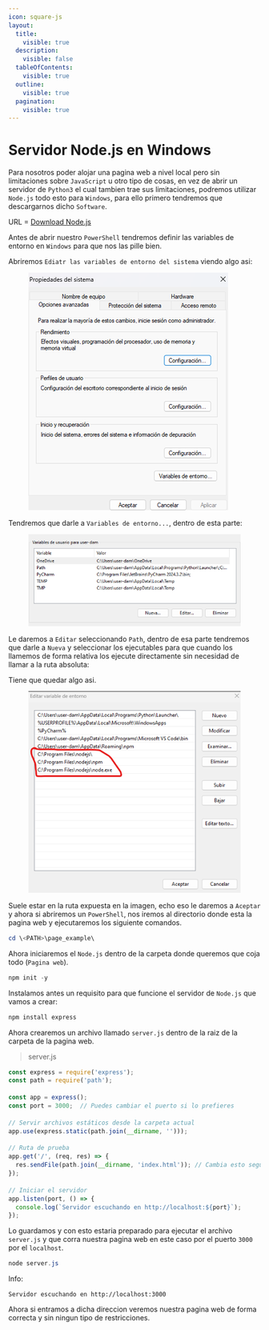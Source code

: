 ```yaml
---
icon: square-js
layout:
  title:
    visible: true
  description:
    visible: false
  tableOfContents:
    visible: true
  outline:
    visible: true
  pagination:
    visible: true
---
```


# Servidor Node.js en Windows

Para nosotros poder alojar una pagina web a nivel local pero sin limitaciones sobre `JavaScript` u otro tipo de cosas, en vez de abrir un servidor de `Python3` el cual tambien trae sus limitaciones, podremos utilizar `Node.js` todo esto para `Windows`, para ello primero tendremos que descargarnos dicho `Software`.

URL = [Download Node.js](https://nodejs.org/es)

Antes de abrir nuestro `PowerShell` tendremos definir las variables de entorno en `Windows` para que nos las pille bien.

Abriremos `Ediatr las variables de entorno del sistema` viendo algo asi:

<figure><img src="../.gitbook/assets/image (1) (1) (1) (1) (1) (1) (1).png" alt=""><figcaption></figcaption></figure>

Tendremos que darle a `Variables de entorno...`, dentro de esta parte:

<figure><img src="../.gitbook/assets/image (1) (1) (1) (1) (1) (1) (1) (1).png" alt=""><figcaption></figcaption></figure>

Le daremos a `Editar` seleccionando `Path`, dentro de esa parte tendremos que darle a `Nueva` y seleccionar los ejecutables para que cuando los llamemos de forma relativa los ejecute directamente sin necesidad de llamar a la ruta absoluta:

Tiene que quedar algo asi.

<figure><img src="../.gitbook/assets/image (2) (1) (1) (1) (1) (1).png" alt=""><figcaption></figcaption></figure>

Suele estar en la ruta expuesta en la imagen, echo eso le daremos a `Aceptar` y ahora si abriremos un `PowerShell`, nos iremos al directorio donde esta la pagina web y ejecutaremos los siguiente comandos.

```powershell
cd \<PATH>\page_example\
```

Ahora iniciaremos el `Node.js` dentro de la carpeta donde queremos que coja todo (`Pagina web`).

```powershell
npm init -y
```

Instalamos antes un requisito para que funcione el servidor de `Node.js` que vamos a crear:

```powershell
npm install express
```

Ahora crearemos un archivo llamado `server.js` dentro de la raiz de la carpeta de la pagina web.

> server.js

```js
const express = require('express');
const path = require('path');

const app = express();
const port = 3000;  // Puedes cambiar el puerto si lo prefieres

// Servir archivos estáticos desde la carpeta actual
app.use(express.static(path.join(__dirname, '')));

// Ruta de prueba
app.get('/', (req, res) => {
  res.sendFile(path.join(__dirname, 'index.html')); // Cambia esto según tu archivo inicial
});

// Iniciar el servidor
app.listen(port, () => {
  console.log(`Servidor escuchando en http://localhost:${port}`);
});
```

Lo guardamos y con esto estaria preparado para ejecutar el archivo `server.js` y que corra nuestra pagina web en este caso por el puerto `3000` por el `localhost`.

```powershell
node server.js
```

Info:

```
Servidor escuchando en http://localhost:3000
```

Ahora si entramos a dicha direccion veremos nuestra pagina web de forma correcta y sin ningun tipo de restricciones.
